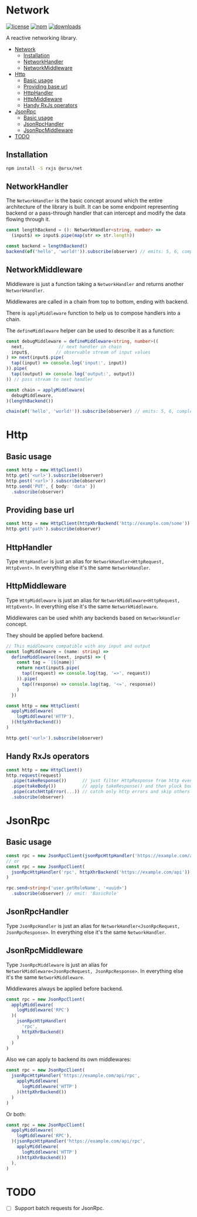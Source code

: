 # Network

<!-- [![npm version](https://img.shields.io/badge/npm%20package-0.0.0--alpha-brightgreen)](https://www.npmjs.com/package/@arsx/net) -->
[![license](https://img.shields.io/badge/license-Apache--2.0-green)]()
[![npm](https://badgen.net/npm/v/@arsx/net?icon=npm)](https://www.npmjs.com/package/@arsx/net)
[![downloads](https://badgen.net/npm/dt/@arsx/net?label=downloads)](https://www.npmjs.com/package/@arsx/net)
<!-- [![npm version](https://badgen.net/npm/v/@arsx/net?icon=npm)](https://www.npmjs.com/package/@arsx/net) -->
<!-- [![npm downloads](https://badgen.net/npm/dt/@arsx/net?label=downloads)](https://www.npmjs.com/package/vest) -->

A reactive networking library.

- [Network](#network)
  * [Installation](#installation)
  * [NetworkHandler](#networkhandler)
  * [NetworkMiddleware](#networkmiddleware)
- [Http](#http)
  * [Basic usage](#basic-usage)
  * [Providing base url](#providing-base-url)
  * [HttpHandler](#httphandler)
  * [HttpMiddleware](#httpmiddleware)
  * [Handy RxJs operators](#handy-rxjs-operators)
- [JsonRpc](#jsonrpc)
  * [Basic usage](#basic-usage-1)
  * [JsonRpcHandler](#jsonrpchandler)
  * [JsonRpcMiddleware](#jsonrpcmiddleware)
- [TODO](#todo)

## Installation

```sh
npm install -S rxjs @arsx/net
```

## NetworkHandler

The `NetworkHandler` is the basic concept around which the entire architecture of the library is built.
It can be some endpoint representing backend or a pass-through handler that can intercept and modify the data flowing through it.

```ts
const lengthBackend = (): NetworkHandler<string, number> =>
  (input$) => input$.pipe(map(str => str.length))

const backend = lengthBackend()
backend(of('hello', 'world!')).subscribe(observer) // emits: 5, 6, complete
```

## NetworkMiddleware

Middleware is just a function taking a `NetworkHandler` and returns another `NetworkHandler`.

Middlewares are called in a chain from top to bottom, ending with backend.

There is `applyMiddleware` function to help us to compose handlers into a chain.

The `defineMiddleware` helper can be used to describe it as a function:

```ts
const debugMiddleware = defineMiddleware<string, number>((
  next,             // next handler in chain
  input$,          // observable stream of input values
) => next(input$.pipe(
  tap((input) => console.log('input:', input))
)).pipe(
  tap((output) => console.log('output:', output))
)) // pass stream to next handler

const chain = applyMiddleware(
  debugMiddleware,
)(lengthBackend())

chain(of('hello', 'world!')).subscribe(observer) // emits: 5, 6, complete
```

# Http

## Basic usage

```ts
const http = new HttpClient()
http.get('<url>').subscribe(observer)
http.post('<url>').subscribe(observer)
http.send('PUT', { body: 'data' })
  .subscribe(observer)
```

## Providing base url

```ts
const http = new HttpClient(httpXhrBackend('http://example.com/some'))
http.get('path').subscribe(observer)
```

## HttpHandler

Type `HttpHandler` is just an alias for `NetworkHandler<HttpRequest, HttpEvent>`.
In everything else it's the same `NetworkHandler`.

## HttpMiddleware

Type `HttpMiddleware` is just an alias for `NetworkMiddleware<HttpRequest, HttpEvent>`.
In everything else it's the same `NetworkMiddleware`.

Middlewares can be used whith any backends based on `NetworkHandler` concept.

They should be applied before backend.

```ts
// This middleware compatible with any input and output
const logMiddleware = (name: string) =>
  defineMiddleware((next, input$) => {
    const tag = `[${name}]`
    return next(input$.pipe(
      tap((request) => console.log(tag, '=>', request))
    )).pipe(
      tap((response) => console.log(tag, '<=', response))
    )
  })

const http = new HttpClient(
  applyMiddleware(
    logMiddleware('HTTP'),
  )(httpXhrBackend())
)

http.get('<url>').subscribe(observer)
```

## Handy RxJs operators

```ts
const http = new HttpClient()
http.request(request)
  .pipe(takeResponse())      // just filter HttpResponse from http events
  .pipe(takeBody())          // apply takeResponse() and then pluck body field from response
  .pipe(catchHttpError(...)) // catch only http errors and skip others
  .subscribe(observer)
```

# JsonRpc

## Basic usage

```ts
const rpc = new JsonRpcClient(jsonRpcHttpHandler('https://example.com/api/rpc'))
// or
const rpc = new JsonRpcClient(
  jsonRpcHttpHandler('rpc', httpXhrBackend('https://example.com/api')),
)

rpc.send<string>('user.getRoleName', '<uuid>')
  .subscribe(observer) // emit: 'BasicRole'
```

## JsonRpcHandler

Type `JsonRpcHandler` is just an alias for `NetworkHandler<JsonRpcRequest, JsonRpcResponse>`.
In everything else it's the same `NetworkHandler`.

## JsonRpcMiddleware

Type `JsonRpcMiddleware` is just an alias for `NetworkMiddleware<JsonRpcRequest, JsonRpcResponse>`.
In everything else it's the same `NetworkMiddleware`.

Middlewares always be applied before backend.

```ts
const rpc = new JsonRpcClient(
  applyMiddleware(
    logMiddleware('RPC')
  )(
    jsonRpcHttpHandler(
      'rpc',
      httpXhrBackend()
    )
  )
)
```

Also we can apply to backend its own middlewares:

```ts
const rpc = new JsonRpcClient(
  jsonRpcHttpHandler('https://example.com/api/rpc',
    applyMiddleware(
      logMiddleware('HTTP')
    )(httpXhrBackend())
  )
)
```

Or both:

```ts
const rpc = new JsonRpcClient(
  applyMiddleware(
    logMiddleware('RPC'),
  )(jsonRpcHttpHandler('https://example.com/api/rpc',
    applyMiddleware(
      logMiddleware('HTTP')
    )(httpXhrBackend())
  ),
)
```

# TODO

- [ ] Support batch requests for JsonRpc.
